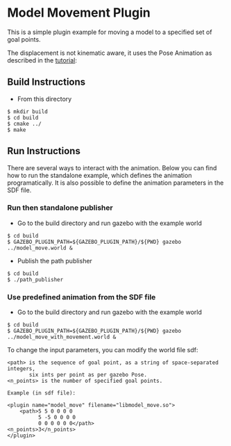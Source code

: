 # Model Movement Plugin

This is a simple plugin example for moving a model to a specified set of goal points.

The displacement is not kinematic aware, it uses the Pose Animation as described in
the [tutorial](http://gazebosim.org/tutorials?tut=animated_box):

## Build Instructions

* From this directory

```
$ mkdir build
$ cd build
$ cmake ../
$ make
```

## Run Instructions

There are several ways to interact with the animation. Below you can find how to run
the standalone example, which defines the animation programatically. It is also 
possible to define the animation parameters in the SDF file.

### Run then standalone publisher

* Go to the build directory and run gazebo with the example world
```
$ cd build
$ GAZEBO_PLUGIN_PATH=${GAZEBO_PLUGIN_PATH}/${PWD} gazebo ../model_move.world &
```

* Publish the path publisher

```
$ cd build
$ ./path_publisher
```

### Use predefined animation from the SDF file

* Go to the build directory and run gazebo with the example world
```
$ cd build
$ GAZEBO_PLUGIN_PATH=${GAZEBO_PLUGIN_PATH}/${PWD} gazebo ../model_move_with_movement.world &
```

To change the input parameters, you can modify the world file sdf:

    <path> is the sequence of goal point, as a string of space-separated integers, 
           six ints per point as per gazebo Pose.
    <n_points> is the number of specified goal points.

    Example (in sdf file):
    
    <plugin name="model_move" filename="libmodel_move.so">
        <path>5 5 0 0 0 0
              5 -5 0 0 0 0
              0 0 0 0 0 0</path>
	<n_points>3</n_points>
    </plugin>
